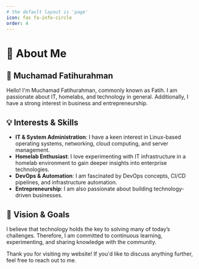 ```yaml
---
# the default layout is 'page'
icon: fas fa-info-circle
order: 4
---
```


# 🚀 About Me

## 👋 Muchamad Fatihurahman

Hello! I'm Muchamad Fatihurahman, commonly known as Fatih. I am passionate about IT, homelabs, and technology in general. Additionally, I have a strong interest in business and entrepreneurship.

## 💡 Interests & Skills
- **IT & System Administration**: I have a keen interest in Linux-based operating systems, networking, cloud computing, and server management.
- **Homelab Enthusiast**: I love experimenting with IT infrastructure in a homelab environment to gain deeper insights into enterprise technologies.
- **DevOps & Automation**: I am fascinated by DevOps concepts, CI/CD pipelines, and infrastructure automation.
- **Entrepreneurship**: I am also passionate about building technology-driven businesses.

## 🎯 Vision & Goals
I believe that technology holds the key to solving many of today’s challenges. Therefore, I am committed to continuous learning, experimenting, and sharing knowledge with the community.

Thank you for visiting my website! If you'd like to discuss anything further, feel free to reach out to me.